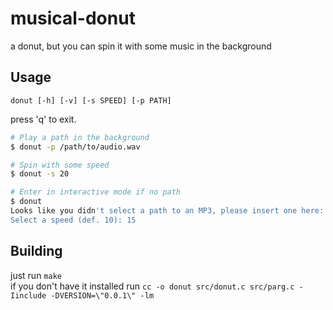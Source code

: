 # musical-donut
a donut, but you can spin it with some music in the background

## Usage
`donut [-h] [-v] [-s SPEED] [-p PATH]`

press 'q' to exit.
```bash
# Play a path in the background
$ donut -p /path/to/audio.wav

# Spin with some speed
$ donut -s 20

# Enter in interactive mode if no path
$ donut
Looks like you didn't select a path to an MP3, please insert one here: /path/to/audio.wav
Select a speed (def. 10): 15
```

## Building
just run `make`\
if you don't have it installed run `cc -o donut src/donut.c src/parg.c -Iinclude -DVERSION=\"0.0.1\" -lm`
